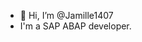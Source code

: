 - 👋 Hi, I’m @Jamille1407
- I'm a SAP ABAP developer.

<!---
Jamille1407/Jamille1407 is a ✨ special ✨ repository because its `README.md` (this file) appears on your GitHub profile.
You can click the Preview link to take a look at your changes.
--->
